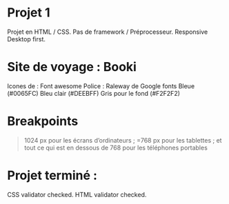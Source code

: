 # Projet 1 

Projet en HTML / CSS.
Pas de framework / Préprocesseur. 
Responsive Desktop first. 

# Site de voyage : Booki 

Icones de : Font awesome
Police : Raleway de Google fonts
Bleue (#0065FC)
Bleu clair (#DEEBFF)
Gris pour le fond (#F2F2F2)


# Breakpoints 

 >1024 px pour les écrans d’ordinateurs ;
 >=768 px pour les tablettes ;
 et tout ce qui est en dessous de 768 pour les téléphones portables

# Projet terminé : 

CSS validator checked. 
HTML validator checked.

